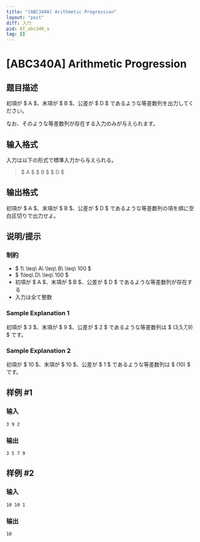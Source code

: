 ```yaml
---
title: "[ABC340A] Arithmetic Progression"
layout: "post"
diff: 入门
pid: AT_abc340_a
tag: []
---
```


# [ABC340A] Arithmetic Progression

## 题目描述

[problemUrl]: https://atcoder.jp/contests/abc340/tasks/abc340_a

初項が $ A $、末項が $ B $、公差が $ D $ であるような等差数列を出力してください。

なお、そのような等差数列が存在する入力のみが与えられます。

## 输入格式

入力は以下の形式で標準入力から与えられる。

> $ A $ $ B $ $ D $

## 输出格式

初項が $ A $、末項が $ B $、公差が $ D $ であるような等差数列の項を順に空白区切りで出力せよ。

## 说明/提示

### 制約

- $ 1\ \leq\ A\ \leq\ B\ \leq\ 100 $
- $ 1\leq\ D\ \leq\ 100 $
- 初項が $ A $、末項が $ B $、公差が $ D $ であるような等差数列が存在する
- 入力は全て整数
 
### Sample Explanation 1

初項が $ 3 $、末項が $ 9 $、公差が $ 2 $ であるような等差数列は $ (3,5,7,9) $ です。

### Sample Explanation 2

初項が $ 10 $、末項が $ 10 $、公差が $ 1 $ であるような等差数列は $ (10) $ です。

## 样例 #1

### 输入

```
3 9 2
```

### 输出

```
3 5 7 9
```

## 样例 #2

### 输入

```
10 10 1
```

### 输出

```
10
```

